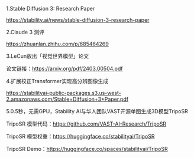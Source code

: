 1.Stable Diffusion 3: Research Paper

https://stability.ai/news/stable-diffusion-3-research-paper

2.Claude 3 测评

https://zhuanlan.zhihu.com/p/685464269

3.LeCun放出「视觉世界模型」论文

论文链接：https://arxiv.org/pdf/2403.00504.pdf

4.扩展校正Transformer实现高分辨图像生成

https://stabilityai-public-packages.s3.us-west-2.amazonaws.com/Stable+Diffusion+3+Paper.pdf


5.0.5秒，无需GPU，Stability AI与华人团队VAST开源单图生成3D模型TripoSR

TripoSR 模型代码：https://github.com/VAST-AI-Research/TripoSR

TripoSR 模型权重：https://huggingface.co/stabilityai/TripoSR

TripoSR Demo：https://huggingface.co/spaces/stabilityai/TripoSR